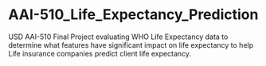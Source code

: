 # AAI-510_Life_Expectancy_Prediction
USD AAI-510 Final Project evaluating WHO Life Expectancy data to determine what features have significant impact on life expectancy to help Life insurance companies predict client life expectancy.
